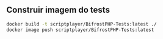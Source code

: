 ## Construir imagem do tests

```bash
docker build -t scriptplayer/BifrostPHP-Tests:latest ./
docker image push scriptplayer/BifrostPHP-Tests:latest
```
